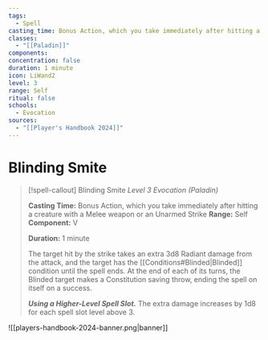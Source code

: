 ```yaml
---
tags:
  - Spell
casting_time: Bonus Action, which you take immediately after hitting a creature with a Melee weapon or an Unarmed Strike
classes:
  - "[[Paladin]]"
components: 
concentration: false
duration: 1 minute
icon: LiWand2
level: 3
range: Self
ritual: false
schools:
  - Evocation
sources:
  - "[[Player's Handbook 2024]]"
---
```


# Blinding Smite

>[!spell-callout] Blinding Smite
>_Level 3 Evocation (Paladin)_
>
>**Casting Time:** Bonus Action, which you take immediately after hitting a creature with a Melee weapon or an Unarmed Strike
>**Range:** Self
>**Component:** V
>
>**Duration:** 1 minute
>
>The target hit by the strike takes an extra 3d8 Radiant damage from the attack, and the target has the [[Conditions#Blinded\|Blinded]] condition until the spell ends. At the end of each of its turns, the Blinded target makes a Constitution saving throw, ending the spell on itself on a success.
>
>**_Using a Higher-Level Spell Slot._** The extra damage increases by 1d8 for each spell slot level above 3.


![[players-handbook-2024-banner.png|banner]]
